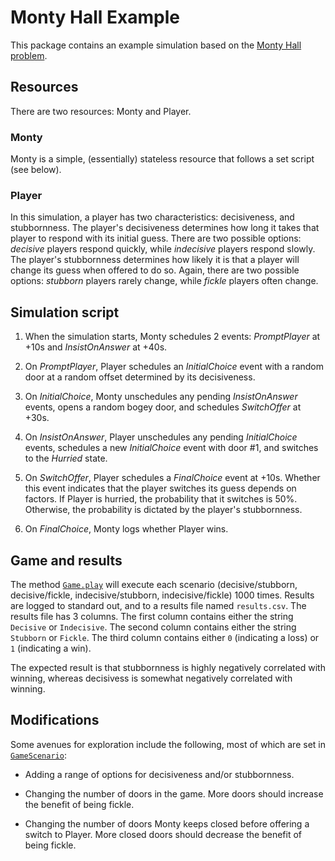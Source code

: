 # Monty Hall Example

This package contains an example simulation based on the [Monty Hall problem](https://en.wikipedia.org/wiki/Monty_Hall_problem).

## Resources

There are two resources: Monty and Player.

### Monty

Monty is a simple, (essentially) stateless resource that follows a set script (see below).

### Player

In this simulation, a player has two characteristics: decisiveness, and stubbornness.
The player's decisiveness determines how long it takes that player to respond with its initial guess.
There are two possible options: *decisive* players respond quickly, while *indecisive* players respond slowly.
The player's stubbornness determines how likely it is that a player will change its guess when offered to do so.
Again, there are two possible options: *stubborn* players rarely change, while *fickle* players often change.

## Simulation script

1. When the simulation starts, Monty schedules 2 events: *PromptPlayer* at +10s and *InsistOnAnswer* at +40s.

2. On *PromptPlayer*, Player schedules an *InitialChoice* event with a random door at a random offset determined by its decisiveness.

3. On *InitialChoice*, Monty unschedules any pending *InsistOnAnswer* events, opens a random bogey door, and schedules *SwitchOffer* at +30s.

4. On *InsistOnAnswer*, Player unschedules any pending *InitialChoice* events, schedules a new *InitialChoice* event with door #1, and switches to the *Hurried* state.

5. On *SwitchOffer*, Player schedules a *FinalChoice* event at +10s.
   Whether this event indicates that the player switches its guess depends on factors.
   If Player is hurried, the probability that it switches is 50%.
   Otherwise, the probability is dictated by the player's stubbornness.

6. On *FinalChoice*, Monty logs whether Player wins.

## Game and results

The method [`Game.play`](./Game.scala) will execute each scenario (decisive/stubborn, decisive/fickle, indecisive/stubborn, indecisive/fickle) 1000 times.
Results are logged to standard out, and to a results file named `results.csv`.
The results file has 3 columns.
The first column contains either the string `Decisive` or `Indecisive`.
The second column contains either the string `Stubborn` or `Fickle`.
The third column contains either `0` (indicating a loss) or `1` (indicating a win).

The expected result is that stubbornness is highly negatively correlated with winning, whereas decisivess is somewhat negatively correlated with winning.

## Modifications

Some avenues for exploration include the following, most of which are set in [`GameScenario`](./GameScenario.scala):

- Adding a range of options for decisiveness and/or stubbornness.

- Changing the number of doors in the game.
  More doors should increase the benefit of being fickle.

- Changing the number of doors Monty keeps closed before offering a switch to Player.
  More closed doors should decrease the benefit of being fickle.
